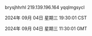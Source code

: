 brysjhhrhl 219.139.196.164 yqqlmgsycl

2024年 09月 04日 星期三 19:30:01 CST

2024年 09月 04日 星期三 11:30:01 GMT
